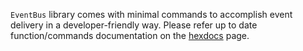 `EventBus` library comes with minimal commands to accomplish event delivery in a developer-friendly way. Please refer up to date function/commands documentation on the [hexdocs](https://hexdocs.pm/event_bus/EventBus.html) page.